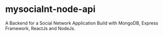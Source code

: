 # mysocialnt-node-api
A Backend for a Social Network Application Build with MongoDB, Express Framework, ReactJs and NodeJs.
